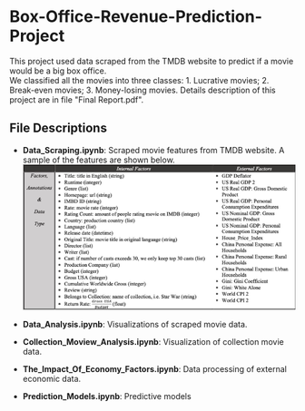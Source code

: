 # Box-Office-Revenue-Prediction-Project
This project used data scraped from the TMDB website to predict if a movie would be a big box office.  
We classified all the movies into three classes: 1. Lucrative movies; 2. Break-even movies; 3. Money-losing movies.
Details description of this project are in file "Final Report.pdf".

## File Descriptions
* **Data_Scraping.ipynb**: Scraped movie features from TMDB website. A sample of the features are shown below.
![avatar](/images/data.png)

* **Data_Analysis.ipynb**: Visualizations of scraped movie data.

* **Collection_Moview_Analysis.ipynb**: Visualization of collection movie data.

* **The_Impact_Of_Economy_Factors.ipynb**: Data processing of external economic data.

* **Prediction_Models.ipynb**: Predictive models
